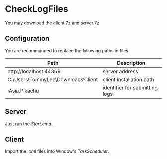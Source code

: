 # CheckLogFiles

You may download the client.7z and server.7z

## Configuration

You are recommanded to replace the following paths in files

| Path | Description
|-|-|
| http://localhost:44369 | server address |
| C:\Users\TommyLee\Downloads\Client | client installation path |
| iAsia.Pikachu | identifier for submitting logs |

## Server

Just run the *Start.cmd*.

## Client

Import the *.xml* files into Window's *TaskScheduler*.
